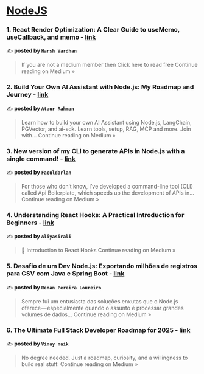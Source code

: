 
<h1><a href=https://medium.com/tag/nodejs/recommended target="_blank" rel="noopener noreferrer">NodeJS</a></h1>
<h3>1.  React Render Optimization: A Clear Guide to useMemo, useCallback, and memo - <a href="https://medium.com/@harshvardhan8881/react-render-optimization-a-clear-guide-to-usememo-usecallback-and-memo-0f0b1d25d5e0?source=rss------nodejs-5" target="_blank" rel="noopener noreferrer">link</a></h3>

✍️ **posted by `Harsh Vardhan`**

<blockquote>If you are not a medium member then Click here to read free
Continue reading on Medium »</blockquote>

<h3>2.  Build Your Own AI Assistant with Node.js: My Roadmap and Journey  - <a href="https://ataur39n.medium.com/build-your-own-ai-assistant-with-node-js-my-roadmap-and-journey-d3ae60b2f645?source=rss------nodejs-5" target="_blank" rel="noopener noreferrer">link</a></h3>

✍️ **posted by `Ataur Rahman`**

<blockquote>Learn how to build your own AI Assistant using Node.js, LangChain, PGVector, and ai-sdk. Learn tools, setup, RAG, MCP and more. Join with…
Continue reading on Medium »</blockquote>

<h3>3. New version of my CLI to generate APIs in Node.js with a single command! - <a href="https://medium.com/@faculdarlan/new-version-of-my-cli-to-generate-apis-in-node-js-with-a-single-command-2e9f965982e9?source=rss------nodejs-5" target="_blank" rel="noopener noreferrer">link</a></h3>

✍️ **posted by `Faculdarlan`**

<blockquote>For those who don’t know, I’ve developed a command-line tool (CLI) called Api Boilerplate, which speeds up the development of APIs in…
Continue reading on Medium »</blockquote>

<h3>4. Understanding React Hooks: A Practical Introduction for Beginners - <a href="https://medium.com/@aliyasirali/understanding-react-hooks-a-practical-introduction-for-beginners-d80d6b1e4f5d?source=rss------nodejs-5" target="_blank" rel="noopener noreferrer">link</a></h3>

✍️ **posted by `Aliyasirali`**

<blockquote>🎣 Introduction to React Hooks
Continue reading on Medium »</blockquote>

<h3>5.  Desafio de um Dev Node.js: Exportando milhões de registros para CSV com Java e Spring Boot - <a href="https://medium.com/@renanloureiro.dev/desafio-de-um-dev-node-js-exportando-milh%C3%B5es-de-registros-para-csv-com-java-e-spring-boot-6d8e44ee2cf0?source=rss------nodejs-5" target="_blank" rel="noopener noreferrer">link</a></h3>

✍️ **posted by `Renan Pereira Loureiro`**

<blockquote>Sempre fui um entusiasta das soluções enxutas que o Node.js oferece — especialmente quando o assunto é processar grandes volumes de dados…
Continue reading on Medium »</blockquote>

<h3>6. The Ultimate Full Stack Developer Roadmap for 2025 - <a href="https://medium.com/@vinayrathlavath08/the-ultimate-full-stack-developer-roadmap-for-2025-2a8f39d81132?source=rss------nodejs-5" target="_blank" rel="noopener noreferrer">link</a></h3>

✍️ **posted by `Vinay naik`**

<blockquote>No degree needed. Just a roadmap, curiosity, and a willingness to build real stuff.
Continue reading on Medium »</blockquote>


